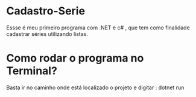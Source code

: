 # Cadastro-Serie
Essse é meu primeiro programa com .NET e c# , que tem como finalidade cadastrar séries utilizando listas. 


# Como rodar o programa no Terminal? 
 Basta ir no caminho onde está localizado o projeto e digitar : dotnet run 
